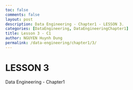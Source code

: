 ```yaml
---
toc: false
comments: false
layout: post
description: Data Engineering - Chapter1 - LESSON 3.
categories: [DataEngineering, DataEngineeringChapter1]
title: Lesson 3 - C1
author: NGUYEN Huynh Dung
permalink: /data-engineering/chapter1/3/
---
```


# LESSON 3
Data Engineering - Chapter1



